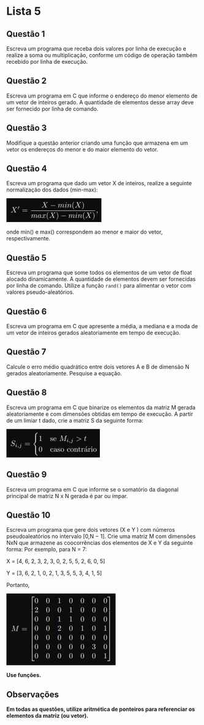 # Lista 5

## Questão 1

Escreva um programa que receba dois valores por linha de execução e realize a soma ou multiplicação, conforme um código de operação também recebido por linha de execução.

## Questão 2

Escreva um programa em C que informe o endereço do menor elemento de um vetor de inteiros
gerado. A quantidade de elementos desse array deve ser fornecido por linha de comando.

## Questão 3

Modifique a questão anterior criando uma função que armazena em um vetor os endereços do menor
e do maior elemento do vetor.

## Questão 4

Escreva um programa que dado um vetor X de inteiros, realize a seguinte normalização dos dados
(min-max):

![questao04](./imagens/questao04.png)

onde min() e max() correspondem ao menor e maior do vetor, respectivamente.

## Questão 5

Escreva um programa que some todos os elementos de um vetor de float alocado dinamicamente.
A quantidade de elementos devem ser fornecidas por linha de comando. Utilize a função `rand()`
para alimentar o vetor com valores pseudo-aleatórios.

## Questão 6

Escreva um programa em C que apresente a média, a mediana e a moda de um vetor de inteiros
gerados aleatoriamente em tempo de execução.

## Questão 7

Calcule o erro médio quadrático entre dois vetores A e B de dimensão N gerados aleatoriamente.
Pesquise a equação.

## Questão 8

Escreva um programa em C que binarize os elementos da matriz M gerada aleatoriamente e com
dimensões obtidas em tempo de execução. A partir de um limiar t dado, crie a matriz S da seguinte
forma:

![questao08](./imagens/questao08.png)

## Questão 9

Escreva um programa em C que informe se o somatório da diagonal principal de matriz N x N
gerada é par ou ímpar.

## Questão 10

Escreva um programa que gere dois vetores (X e Y ) com números pseudoaleatórios no intervalo
[0,N − 1]. Crie uma matriz M com dimensões NxN que armazene as coocorrências dos elementos
de X e Y da seguinte forma:
Por exemplo, para N = 7:

X = [4, 6, 2, 3, 2, 3, 0, 2, 5, 5, 2, 6, 0, 5]

Y = [3, 6, 2, 1, 0, 2, 1, 3, 5, 5, 3, 4, 1, 5]

Portanto,

![questao10](./imagens/questao10.png)

**Use funções.**

## Observações

**Em todas as questões, utilize aritmética de ponteiros para referenciar os elementos da matriz (ou vetor).**
